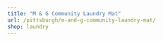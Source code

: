 ```yaml
---
title: "M & G Community Laundry Mat"
url: /pittsburgh/m-and-g-community-laundry-mat/
shop: laundry
---
```

